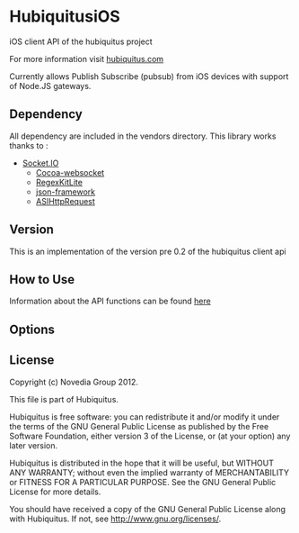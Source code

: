 # HubiquitusiOS
iOS client API of the hubiquitus project

For more information visit [hubiquitus.com](http://hubiquitus.com/)

Currently allows Publish Subscribe (pubsub) from iOS devices with support of Node.JS
gateways. 

## Dependency
All dependency are included in the vendors directory.
This library works thanks to : 

* [Socket.IO](https://github.com/pkyeck/socket.IO-objc)
    * [Cocoa-websocket](https://github.com/samlown/cocoa-websocket)
    * [RegexKitLite](http://regexkit.sourceforge.net/RegexKitLite/)
    * [json-framework](https://github.com/stig/json-framework/)
    * [ASIHttpRequest](http://allseeing-i.com/ASIHTTPRequest/)

## Version
This is an implementation of the version pre 0.2 of the hubiquitus client api

## How to Use
Information about the API functions can be found [here](https://github.com/hubiquitus/hubiquitusjs/wiki/_pages)

## Options

## License 
Copyright (c) Novedia Group 2012.

This file is part of Hubiquitus.

Hubiquitus is free software: you can redistribute it and/or modify
it under the terms of the GNU General Public License as published by
the Free Software Foundation, either version 3 of the License, or
(at your option) any later version.

Hubiquitus is distributed in the hope that it will be useful,
but WITHOUT ANY WARRANTY; without even the implied warranty of
MERCHANTABILITY or FITNESS FOR A PARTICULAR PURPOSE.  See the
GNU General Public License for more details.

You should have received a copy of the GNU General Public License
along with Hubiquitus.  If not, see <http://www.gnu.org/licenses/>.